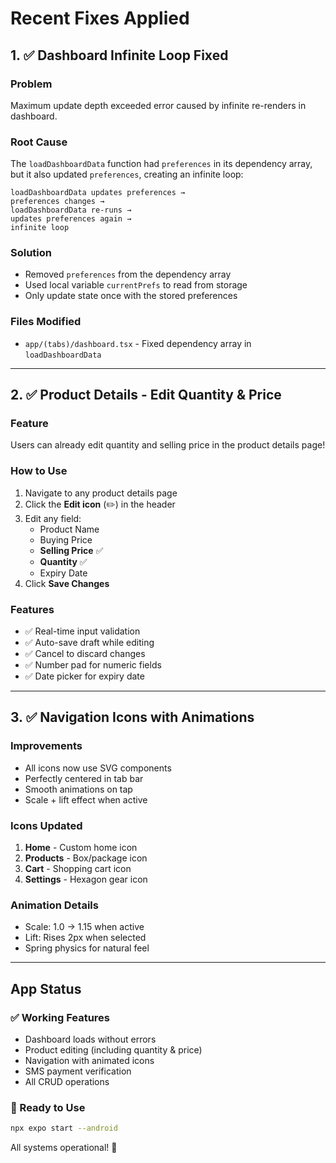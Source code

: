 # Recent Fixes Applied

## 1. ✅ Dashboard Infinite Loop Fixed

### Problem
Maximum update depth exceeded error caused by infinite re-renders in dashboard.

### Root Cause
The `loadDashboardData` function had `preferences` in its dependency array, but it also updated `preferences`, creating an infinite loop:
```
loadDashboardData updates preferences → 
preferences changes → 
loadDashboardData re-runs → 
updates preferences again → 
infinite loop
```

### Solution
- Removed `preferences` from the dependency array
- Used local variable `currentPrefs` to read from storage
- Only update state once with the stored preferences

### Files Modified
- `app/(tabs)/dashboard.tsx` - Fixed dependency array in `loadDashboardData`

---

## 2. ✅ Product Details - Edit Quantity & Price

### Feature
Users can already edit quantity and selling price in the product details page!

### How to Use
1. Navigate to any product details page
2. Click the **Edit icon** (✏️) in the header
3. Edit any field:
   - Product Name
   - Buying Price
   - **Selling Price** ✅
   - **Quantity** ✅
   - Expiry Date
4. Click **Save Changes**

### Features
- ✅ Real-time input validation
- ✅ Auto-save draft while editing
- ✅ Cancel to discard changes
- ✅ Number pad for numeric fields
- ✅ Date picker for expiry date

---

## 3. ✅ Navigation Icons with Animations

### Improvements
- All icons now use SVG components
- Perfectly centered in tab bar
- Smooth animations on tap
- Scale + lift effect when active

### Icons Updated
1. **Home** - Custom home icon
2. **Products** - Box/package icon
3. **Cart** - Shopping cart icon
4. **Settings** - Hexagon gear icon

### Animation Details
- Scale: 1.0 → 1.15 when active
- Lift: Rises 2px when selected
- Spring physics for natural feel

---

## App Status

### ✅ Working Features
- Dashboard loads without errors
- Product editing (including quantity & price)
- Navigation with animated icons
- SMS payment verification
- All CRUD operations

### 🎯 Ready to Use
```bash
npx expo start --android
```

All systems operational! 🚀

